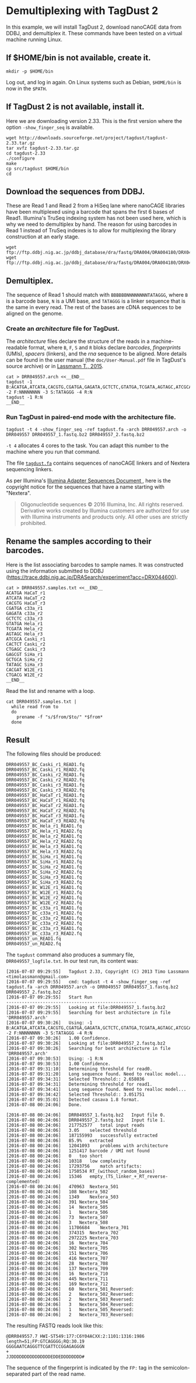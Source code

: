 Demultiplexing with TagDust 2
=============================

In this example, we will install TagDust 2, download nanoCAGE data from DDBJ,
and demultiplex it.  These commands have been tested on a virtual machine
running Linux.

## If $HOME/bin is not available, create it.

```
mkdir -p $HOME/bin
```

Log out, and log in again.  On Linux systems such as Debian, `$HOME/bin` is now in the `$PATH`.

## If TagDust 2 is not available, install it.

Here we are downloading version 2.33.  This is the first version where the option `-show_finger_seq`
is available.

```
wget http://downloads.sourceforge.net/project/tagdust/tagdust-2.33.tar.gz
tar xvfz tagdust-2.33.tar.gz 
cd tagdust-2.33
./configure
make
cp src/tagdust $HOME/bin
cd
```

## Download the sequences from DDBJ.

These are Read 1 and Read 2 from a HiSeq lane where nanoCAGE libraries have
been multiplexed using a barcode that spans the first 6 bases of Read1.
Illumina's TruSeq indexing system has not been used here, which is why we need
to demultiplex by hand.  The reason for using barcodes in Read 1 instead of
TruSeq indexes is to allow for multiplexing the library construction at an
early stage.

```
wget ftp://ftp.ddbj.nig.ac.jp/ddbj_database/dra/fastq/DRA004/DRA004180/DRX044600/DRR049557_1.fastq.bz2
wget ftp://ftp.ddbj.nig.ac.jp/ddbj_database/dra/fastq/DRA004/DRA004180/DRX044600/DRR049557_2.fastq.bz2
```

## Demultiplex.

The sequence of Read 1 should match with `BBBBBBNNNNNNNNTATAGGG`, where `B`
is a barcode base, `N` is a UMI base, and `TATAGGG` is a linker sequence that
is the same in every read.  The rest of the bases are cDNA sequences to be aligned
on the genome.

### Create an _architecture_ file for TagDust.

The _architecture_ files declare the structure of the reads in a machine-readable
format, where `B`, `F`, `S` and `R` bloks declare _barcodes_, _fingerprints_ (UMIs),
_spacers_ (linkers), and the _rna_ sequence to be aligned.  More details can be
found in the user manual (the `doc/User-Manual.pdf` file in TagDust's source
archive) or in [Lassmann T., 2015](10.1186/s12859-015-0454-y).

```
cat > DRR049557.arch <<__END__
tagdust -1 B:ACATGA,ATCATA,CACGTG,CGATGA,GAGATA,GCTCTC,GTATGA,TCGATA,AGTAGC,ATCGCA,CACTCT,CTGAGC,GAGCGT,GCTGCA,TATAGC,CACGAT,CTGACG -2 F:NNNNNNNN -3 S:TATAGGG -4 R:N
tagdust -1 R:N
__END__
```

### Run TagDust in paired-end mode with the architecture file.

```
tagdust -t 4 -show_finger_seq -ref tagdust.fa -arch DRR049557.arch -o DRR049557 DRR049557_1.fastq.bz2 DRR049557_2.fastq.bz2
```

`-t 4` allocates 4 cores to the task.  You can adapt this number to the machine where you run that command.

The file [`tagdust.fa`](./tagdust.fa) contains sequences of nanoCAGE linkers and of Nextera sequencing
linkers.

As per Illumina's [ Illumina Adapter Sequences Document
](http://support.illumina.com/downloads/illumina-customer-sequence-letter.html),
here is the copyright notice for the sequences that have a name starting with
"Nextera".

> Oligonucleotide sequences © 2016 Illumina, Inc. All rights reserved.
> Derivative works created by Illumina customers are authorized for use with
> Illumina instruments and products only. All other uses are strictly
> prohibited.

## Rename the samples according to their barcodes.

Here is the list associating barcodes to sample names.  It was constructed
using the information submitted to DDBJ
(<https://trace.ddbj.nig.ac.jp/DRASearch/experiment?acc=DRX044600>).

```
cat > DRR049557.samples.txt <<__END__
ACATGA HaCaT_r1
ATCATA HaCaT_r2
CACGTG HaCaT_r3
CGATGA c33a_r1
GAGATA c33a_r2
GCTCTC c33a_r3
GTATGA Hela_r1
TCGATA Hela_r2
AGTAGC Hela_r3
ATCGCA Caski_r1
CACTCT Caski_r2
CTGAGC Caski_r3
GAGCGT SiHa_r1
GCTGCA SiHa_r2
TATAGC SiHa_r3
CACGAT W12E_r1
CTGACG W12E_r2
__END__
```

Read the list and rename with a loop.

```
cat DRR049557.samples.txt |
  while read from to
  do
    prename -f "s/$from/$to/" *$from*
  done
```

## Result

The following files should be produced:

```
DRR049557_BC_Caski_r1_READ1.fq
DRR049557_BC_Caski_r1_READ2.fq
DRR049557_BC_Caski_r2_READ1.fq
DRR049557_BC_Caski_r2_READ2.fq
DRR049557_BC_Caski_r3_READ1.fq
DRR049557_BC_Caski_r3_READ2.fq
DRR049557_BC_HaCaT_r1_READ1.fq
DRR049557_BC_HaCaT_r1_READ2.fq
DRR049557_BC_HaCaT_r2_READ1.fq
DRR049557_BC_HaCaT_r2_READ2.fq
DRR049557_BC_HaCaT_r3_READ1.fq
DRR049557_BC_HaCaT_r3_READ2.fq
DRR049557_BC_Hela_r1_READ1.fq
DRR049557_BC_Hela_r1_READ2.fq
DRR049557_BC_Hela_r2_READ1.fq
DRR049557_BC_Hela_r2_READ2.fq
DRR049557_BC_Hela_r3_READ1.fq
DRR049557_BC_Hela_r3_READ2.fq
DRR049557_BC_SiHa_r1_READ1.fq
DRR049557_BC_SiHa_r1_READ2.fq
DRR049557_BC_SiHa_r2_READ1.fq
DRR049557_BC_SiHa_r2_READ2.fq
DRR049557_BC_SiHa_r3_READ1.fq
DRR049557_BC_SiHa_r3_READ2.fq
DRR049557_BC_W12E_r1_READ1.fq
DRR049557_BC_W12E_r1_READ2.fq
DRR049557_BC_W12E_r2_READ1.fq
DRR049557_BC_W12E_r2_READ2.fq
DRR049557_BC_c33a_r1_READ1.fq
DRR049557_BC_c33a_r1_READ2.fq
DRR049557_BC_c33a_r2_READ1.fq
DRR049557_BC_c33a_r2_READ2.fq
DRR049557_BC_c33a_r3_READ1.fq
DRR049557_BC_c33a_r3_READ2.fq
DRR049557_un_READ1.fq
DRR049557_un_READ2.fq
```

The `tagdust` command also produces a summary file, `DRR049557_logfile.txt`.
In our test run, its content was:

```
[2016-07-07 09:29:55]	Tagdust 2.33, Copyright (C) 2013 Timo Lassmann <timolassmann@gmail.com>
[2016-07-07 09:29:55]	cmd: tagdust -t 4 -show_finger_seq -ref tagdust.fa -arch DRR049557.arch -o DRR049557 DRR049557_1.fastq.bz2 DRR049557_2.fastq.bz2 
[2016-07-07 09:29:55]	Start Run
--------------------------------------------------
[2016-07-07 09:29:55]	Looking at file:DRR049557_1.fastq.bz2
[2016-07-07 09:29:55]	Searching for best architecture in file 'DRR049557.arch'
[2016-07-07 09:30:26]	Using: -1 B:ACATGA,ATCATA,CACGTG,CGATGA,GAGATA,GCTCTC,GTATGA,TCGATA,AGTAGC,ATCGCA,CACTCT,CTGAGC,GAGCGT,GCTGCA,TATAGC,CACGAT,CTGACG -2 F:NNNNNNNN -3 S:TATAGGG -4 R:N 
[2016-07-07 09:30:26]	1.00 Confidence.
[2016-07-07 09:30:26]	Looking at file:DRR049557_2.fastq.bz2
[2016-07-07 09:30:26]	Searching for best architecture in file 'DRR049557.arch'
[2016-07-07 09:30:53]	Using: -1 R:N 
[2016-07-07 09:30:53]	1.00 Confidence.
[2016-07-07 09:31:10]	Determining threshold for read0.
[2016-07-07 09:31:20]	Long sequence found. Need to realloc model...
[2016-07-07 09:34:31]	Selected Threshold:: 2.658036
[2016-07-07 09:34:31]	Determining threshold for read1.
[2016-07-07 09:34:41]	Long sequence found. Need to realloc model...
[2016-07-07 09:34:42]	Selected Threshold:: 3.051751
[2016-07-07 09:35:01]	Detected casava 1.8 format.
[2016-07-08 00:24:06]	Done.

[2016-07-08 00:24:06]	DRR049557_1.fastq.bz2	Input file 0.
[2016-07-08 00:24:06]	DRR049557_2.fastq.bz2	Input file 1.
[2016-07-08 00:24:06]	217752577	total input reads
[2016-07-08 00:24:06]	3.05	selected threshold
[2016-07-08 00:24:06]	187155993	successfully extracted
[2016-07-08 00:24:06]	85.9%	extracted
[2016-07-08 00:24:06]	12041093	problems with architecture
[2016-07-08 00:24:06]	1251417	barcode / UMI not found
[2016-07-08 00:24:06]	0	too short
[2016-07-08 00:24:06]	10318	low complexity
[2016-07-08 00:24:06]	17293756	match artifacts:
[2016-07-08 00:24:06]	1750534	RT_(without_random_bases)
[2016-07-08 00:24:06]	15346	empty_(TS_linker_+_RT_reverse-complemented)
[2016-07-08 00:24:06]	470963	Nextera_501
[2016-07-08 00:24:06]	108	Nextera_502
[2016-07-08 00:24:06]	1349	Nextera_503
[2016-07-08 00:24:06]	391	Nextera_504
[2016-07-08 00:24:06]	14	Nextera_505
[2016-07-08 00:24:06]	1	Nextera_506
[2016-07-08 00:24:06]	73	Nextera_507
[2016-07-08 00:24:06]	3	Nextera_508
[2016-07-08 00:24:06]	11706684	Nextera_701
[2016-07-08 00:24:06]	374315	Nextera_702
[2016-07-08 00:24:06]	2972225	Nextera_703
[2016-07-08 00:24:06]	16	Nextera_704
[2016-07-08 00:24:06]	302	Nextera_705
[2016-07-08 00:24:06]	151	Nextera_706
[2016-07-08 00:24:06]	416	Nextera_707
[2016-07-08 00:24:06]	28	Nextera_708
[2016-07-08 00:24:06]	137	Nextera_709
[2016-07-08 00:24:06]	16	Nextera_710
[2016-07-08 00:24:06]	445	Nextera_711
[2016-07-08 00:24:06]	169	Nextera_712
[2016-07-08 00:24:06]	60	Nextera_501_Reversed:
[2016-07-08 00:24:06]	2	Nextera_502_Reversed:
[2016-07-08 00:24:06]	2	Nextera_503_Reversed:
[2016-07-08 00:24:06]	3	Nextera_504_Reversed:
[2016-07-08 00:24:06]	1	Nextera_505_Reversed:
[2016-07-08 00:24:06]	2	Nextera_703_Reversed:
```

The resulting FASTQ reads look like this:

```
@DRR049557.7 HWI-ST549:177:C6Y04ACXX:2:1101:1316:1986 length=51;FP:GTCAGGGG;RQ:30.19
GGGGAATCAGGGTTCGATTCCGGAGAGGGN
+
JJDDDDDDDDDDDDDDDEDDEDDDDDDDD#
```

The sequence of the fingerprint is indicated by the `FP:` tag in the semicolon-separated part of the read name.
